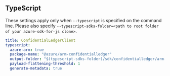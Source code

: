## TypeScript

These settings apply only when `--typescript` is specified on the command line.
Please also specify `--typescript-sdks-folder=<path to root folder of your azure-sdk-for-js clone>`.

```yaml $(typescript)
title: ConfidentialLedgerClient
typescript:
  azure-arm: true
  package-name: "@azure/arm-confidentialledger"
  output-folder: "$(typescript-sdks-folder)/sdk/confidentialledger/arm-confidentialledger"
  payload-flattening-threshold: 1
  generate-metadata: true
```
